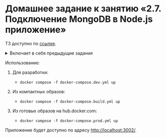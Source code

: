 # Домашнее задание к занятию «2.7. Подключение MongoDB в Node.js приложение»

ТЗ доступно по [ссылке](https://github.com/netology-code/ndse-homeworks/tree/master/011-mongo).

<details>
<summary>Включает в себя предыдущие задания</summary>

<details>
<summary>Домашнее задание к занятию «2.1. Express»</summary>

ТЗ доступно по [ссылке](https://github.com/netology-code/ndse-homeworks/tree/master/006-express).
</details>

<details>
<summary>Домашнее задание к занятию «2.2. Middleware. Паттерн "цепочка обязанностей"»</summary>

ТЗ доступно по [ссылке](https://github.com/netology-code/ndse-homeworks/tree/master/007-middleware).
</details>

<details>
<summary>Домашнее задание к занятию «2.3. EJS. Шаблонизаторы»</summary>

ТЗ доступно по [ссылке](https://github.com/netology-code/ndse-homeworks/tree/master/008-ejs).
</details>

<details>
<summary>Домашнее задание к занятию «2.5. Docker: контейнеризация приложения»</summary>

ТЗ доступно по [ссылке](https://github.com/netology-code/ndse-homeworks/tree/master/009-docker-2).
</details>

</details>

Использование:
1. Для разработки:
   * `docker compose -f docker-compose.dev.yml up`

2. Из компактных образов:
   * `docker compose -f docker-compose.build.yml up`

3. Из готовых образов на hub.docker.com:
   * `docker compose -f docker-compose.prod.yml up`

Приложение будет доступно по адресу [http://localhost:3002/](http://localhost:3002/).
